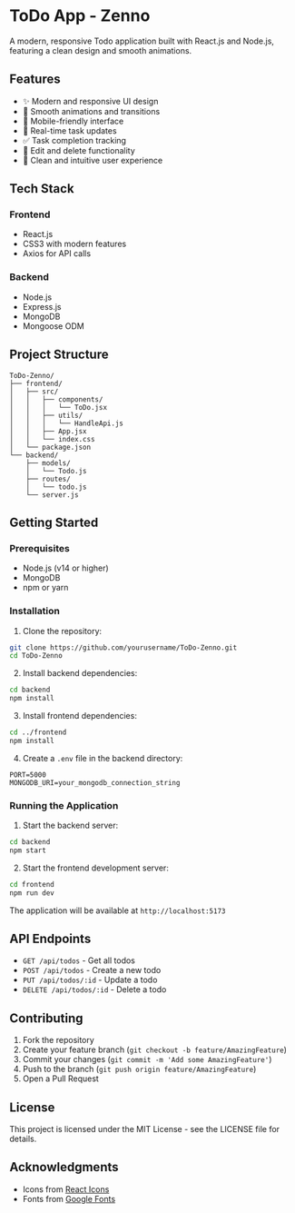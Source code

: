 # ToDo App - Zenno

A modern, responsive Todo application built with React.js and Node.js, featuring a clean design and smooth animations.

## Features

- ✨ Modern and responsive UI design
- 🎨 Smooth animations and transitions
- 📱 Mobile-friendly interface
- 🔄 Real-time task updates
- ✅ Task completion tracking
- 📝 Edit and delete functionality
- 🎯 Clean and intuitive user experience

## Tech Stack

### Frontend
- React.js
- CSS3 with modern features
- Axios for API calls

### Backend
- Node.js
- Express.js
- MongoDB
- Mongoose ODM

## Project Structure

```
ToDo-Zenno/
├── frontend/
│   ├── src/
│   │   ├── components/
│   │   │   └── ToDo.jsx
│   │   ├── utils/
│   │   │   └── HandleApi.js
│   │   ├── App.jsx
│   │   └── index.css
│   └── package.json
└── backend/
    ├── models/
    │   └── Todo.js
    ├── routes/
    │   └── todo.js
    └── server.js
```

## Getting Started

### Prerequisites
- Node.js (v14 or higher)
- MongoDB
- npm or yarn

### Installation

1. Clone the repository:
```bash
git clone https://github.com/yourusername/ToDo-Zenno.git
cd ToDo-Zenno
```

2. Install backend dependencies:
```bash
cd backend
npm install
```

3. Install frontend dependencies:
```bash
cd ../frontend
npm install
```

4. Create a `.env` file in the backend directory:
```
PORT=5000
MONGODB_URI=your_mongodb_connection_string
```

### Running the Application

1. Start the backend server:
```bash
cd backend
npm start
```

2. Start the frontend development server:
```bash
cd frontend
npm run dev
```

The application will be available at `http://localhost:5173`

## API Endpoints

- `GET /api/todos` - Get all todos
- `POST /api/todos` - Create a new todo
- `PUT /api/todos/:id` - Update a todo
- `DELETE /api/todos/:id` - Delete a todo

## Contributing

1. Fork the repository
2. Create your feature branch (`git checkout -b feature/AmazingFeature`)
3. Commit your changes (`git commit -m 'Add some AmazingFeature'`)
4. Push to the branch (`git push origin feature/AmazingFeature`)
5. Open a Pull Request

## License

This project is licensed under the MIT License - see the LICENSE file for details.

## Acknowledgments

- Icons from [React Icons](https://react-icons.github.io/react-icons/)
- Fonts from [Google Fonts](https://fonts.google.com/) 
